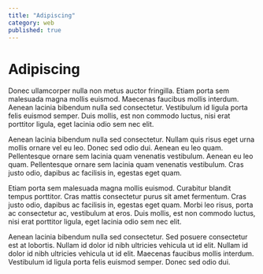 ```yaml
---
title: "Adipiscing"
category: web
published: true
---
```

# Adipiscing

Donec ullamcorper nulla non metus auctor fringilla. Etiam porta sem malesuada magna mollis euismod. Maecenas faucibus mollis interdum. Aenean lacinia bibendum nulla sed consectetur. Vestibulum id ligula porta felis euismod semper. Duis mollis, est non commodo luctus, nisi erat porttitor ligula, eget lacinia odio sem nec elit.

Aenean lacinia bibendum nulla sed consectetur. Nullam quis risus eget urna mollis ornare vel eu leo. Donec sed odio dui. Aenean eu leo quam. Pellentesque ornare sem lacinia quam venenatis vestibulum. Aenean eu leo quam. Pellentesque ornare sem lacinia quam venenatis vestibulum. Cras justo odio, dapibus ac facilisis in, egestas eget quam.

Etiam porta sem malesuada magna mollis euismod. Curabitur blandit tempus porttitor. Cras mattis consectetur purus sit amet fermentum. Cras justo odio, dapibus ac facilisis in, egestas eget quam. Morbi leo risus, porta ac consectetur ac, vestibulum at eros. Duis mollis, est non commodo luctus, nisi erat porttitor ligula, eget lacinia odio sem nec elit.

Aenean lacinia bibendum nulla sed consectetur. Sed posuere consectetur est at lobortis. Nullam id dolor id nibh ultricies vehicula ut id elit. Nullam id dolor id nibh ultricies vehicula ut id elit. Maecenas faucibus mollis interdum. Vestibulum id ligula porta felis euismod semper. Donec sed odio dui.
